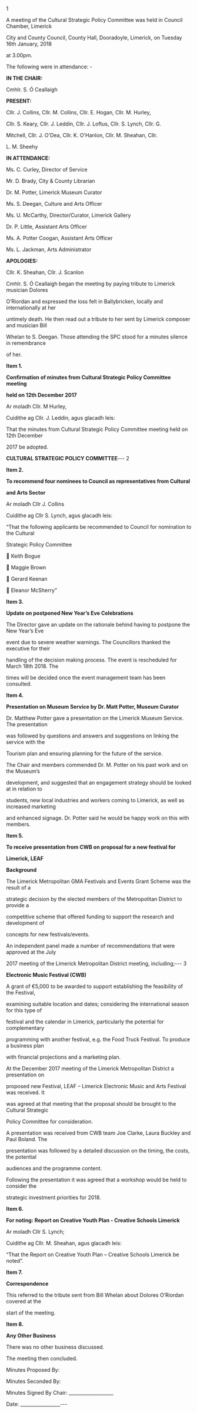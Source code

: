 1

A meeting of the Cultural Strategic Policy Committee was held in Council Chamber, Limerick

City and County Council, County Hall, Dooradoyle, Limerick, on Tuesday 16th January, 2018

at 3.00pm.

The following were in attendance: -

**IN THE CHAIR:**

Cmhlr. S. Ó Ceallaigh

**PRESENT:**

Cllr. J. Collins, Cllr. M. Collins, Cllr. E. Hogan, Cllr. M. Hurley,

Cllr. S. Keary, Cllr. J. Leddin, Cllr. J. Loftus, Cllr. S. Lynch, Cllr. G.

Mitchell, Cllr. J. O'Dea, Cllr. K. O'Hanlon, Cllr. M. Sheahan, Cllr.

L. M. Sheehy

**IN ATTENDANCE:**

Ms. C. Curley, Director of Service

Mr. D. Brady, City & County Librarian

Dr. M. Potter, Limerick Museum Curator

Ms. S. Deegan, Culture and Arts Officer

Ms. U. McCarthy, Director/Curator, Limerick Gallery

Dr. P. Little, Assistant Arts Officer

Ms. A. Potter Coogan, Assistant Arts Officer

Ms. L. Jackman, Arts Administrator

**APOLOGIES:**

Cllr. K. Sheahan, Cllr. J. Scanlon

Cmhlr. S. Ó Ceallaigh began the meeting by paying tribute to Limerick musician Dolores

O’Riordan and expressed the loss felt in Ballybricken, locally and internationally at her

untimely death. He then read out a tribute to her sent by Limerick composer and musician Bill

Whelan to S. Deegan. Those attending the SPC stood for a minutes silence in remembrance

of her.

**Item 1.**

**Confirmation of minutes from Cultural Strategic Policy Committee meeting**

**held on 12th December 2017**

Ar moladh Cllr. M Hurley,

Cuidithe ag Cllr. J. Leddin, agus glacadh leis:

That the minutes from Cultural Strategic Policy Committee meeting held on 12th December

2017 be adopted.

**CULTURAL STRATEGIC POLICY COMMITTEE**---
2

**Item 2.**

**To recommend four nominees to Council as representatives from Cultural**

**and Arts Sector**

Ar moladh Cllr J. Collins

Cuidithe ag Cllr S. Lynch, agus glacadh leis:

“That the following applicants be recommended to Council for nomination to the Cultural

Strategic Policy Committee

 Keith Bogue

 Maggie Brown

 Gerard Keenan

 Eleanor McSherry”

**Item 3.**

**Update on postponed New Year’s Eve Celebrations**

The Director gave an update on the rationale behind having to postpone the New Year’s Eve

event due to severe weather warnings. The Councillors thanked the executive for their

handling of the decision making process. The event is rescheduled for March 18th 2018. The

times will be decided once the event management team has been consulted.

**Item 4.**

**Presentation on Museum Service by Dr. Matt Potter, Museum Curator**

Dr. Matthew Potter gave a presentation on the Limerick Museum Service. The presentation

was followed by questions and answers and suggestions on linking the service with the

Tourism plan and ensuring planning for the future of the service.

The Chair and members commended Dr. M. Potter on his past work and on the Museum’s

development, and suggested that an engagement strategy should be looked at in relation to

students, new local industries and workers coming to Limerick, as well as increased marketing

and enhanced signage. Dr. Potter said he would be happy work on this with members.

**Item 5.**

**To receive presentation from CWB on proposal for a new festival for**

**Limerick, LEAF**

**Background**

The Limerick Metropolitan GMA Festivals and Events Grant Scheme was the result of a

strategic decision by the elected members of the Metropolitan District to provide a

competitive scheme that offered funding to support the research and development of

concepts for new festivals/events.

An independent panel made a number of recommendations that were approved at the July

2017 meeting of the Limerick Metropolitan District meeting, including;---
3

**Electronic Music Festival (CWB)**

A grant of €5,000 to be awarded to support establishing the feasibility of the Festival,

examining suitable location and dates; considering the international season for this type of

festival and the calendar in Limerick, particularly the potential for complementary

programming with another festival, e.g. the Food Truck Festival. To produce a business plan

with financial projections and a marketing plan.

At the December 2017 meeting of the Limerick Metropolitan District a presentation on

proposed new Festival, LEAF – Limerick Electronic Music and Arts Festival was received. It

was agreed at that meeting that the proposal should be brought to the Cultural Strategic

Policy Committee for consideration.

A presentation was received from CWB team Joe Clarke, Laura Buckley and Paul Boland. The

presentation was followed by a detailed discussion on the timing, the costs, the potential

audiences and the programme content.

Following the presentation it was agreed that a workshop would be held to consider the

strategic investment priorities for 2018.

**Item 6.**

**For noting: Report on Creative Youth Plan - Creative Schools Limerick**

Ar moladh Cllr S. Lynch;

Cuidithe ag Cllr. M. Sheahan, agus glacadh leis:

“That the Report on Creative Youth Plan – Creative Schools Limerick be noted”.

**Item 7.**

**Correspondence**

This referred to the tribute sent from Bill Whelan about Dolores O’Riordan covered at the

start of the meeting.

**Item 8.**

**Any Other Business**

There was no other business discussed.

The meeting then concluded.

Minutes Proposed By:

Minutes Seconded By:

Minutes Signed By Chair: \_\_\_\_\_\_\_\_\_\_\_\_\_\_\_\_\_\_\_

Date: \_\_\_\_\_\_\_\_\_\_\_\_\_\_\_\_\_---
